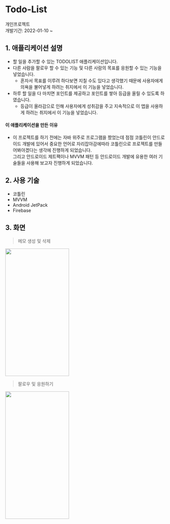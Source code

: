 # Todo-List
개인프로젝트<br/>
개발기간: 2022-01-10 ~ 
## 1. 애플리케이션 설명
+ 할 일을 추가할 수 있는 TODOLIST 애플리케이션입니다.
+ 다른 사람을 팔로우 할 수 있는 기능 및 다른 사람의 목표를 응원할 수 있는 기능을 넣었습니다.
  + 혼자서 목표를 이루려 하다보면 지칠 수도 있다고 생각했기 때문에 사용자에게 의욕을 불어넣게 하려는 취지에서 이 기능을 넣었습니다.
+ 하루 할 일을 다 마치면 포인트를 제공하고 포인트를 쌓아 등급을 올릴 수 있도록 하였습니다.
  + 등급이 올라감으로 인해 사용자에게 성취감을 주고 지속적으로 이 앱을 사용하게 하려는 취지에서 이 기능을 넣었습니다.
#### 이 애플리케이션을 만든 이유
+ 이 프로젝트를 하기 전에는 자바 위주로 프로그램을 짰었는데 점점 코틀린이 안드로이드 개발에 있어서 중요한 언어로 자리잡아감에따라 코틀린으로 프로젝트를 만들어봐야겠다는 생각에 진행하게 되었습니다. <br/>
그리고 안드로이드 제트팩이나 MVVM 패턴 등 안드로이드 개발에 유용한 여러 기술들을 사용해 보고자 진행하게 되었습니다.
## 2. 사용 기술
+ 코틀린
+ MVVM
+ Android JetPack
+ Firebase
## 3. 화면
> 메모 생성 및 삭제
> 
<img src="https://user-images.githubusercontent.com/89851529/153702872-07471352-4e30-42f9-b7eb-a7b7d34b04d2.gif" width="200" height="400"/>

> 팔로우 및 응원하기
> 
<img src="https://user-images.githubusercontent.com/89851529/153702661-a22f5321-29ce-4d9c-9c5e-74ca2e06c1ae.gif" width="200" height="400"/>
